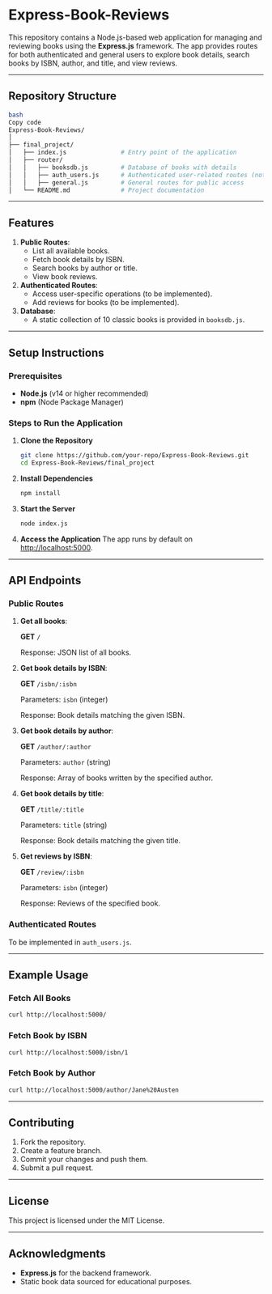 # Express-Book-Reviews

This repository contains a Node.js-based web application for managing and reviewing books using the **Express.js** framework. The app provides routes for both authenticated and general users to explore book details, search books by ISBN, author, and title, and view reviews.

---

## Repository Structure

```bash
bash
Copy code
Express-Book-Reviews/
│
├── final_project/
│   ├── index.js               # Entry point of the application
│   ├── router/
│   │   ├── booksdb.js         # Database of books with details
│   │   ├── auth_users.js      # Authenticated user-related routes (not shown)
│   │   ├── general.js         # General routes for public access
│   └── README.md              # Project documentation

```

---

## Features

1. **Public Routes**:
    - List all available books.
    - Fetch book details by ISBN.
    - Search books by author or title.
    - View book reviews.
2. **Authenticated Routes**:
    - Access user-specific operations (to be implemented).
    - Add reviews for books (to be implemented).
3. **Database**:
    - A static collection of 10 classic books is provided in `booksdb.js`.

---

## Setup Instructions

### Prerequisites

- **Node.js** (v14 or higher recommended)
- **npm** (Node Package Manager)

### Steps to Run the Application

1. **Clone the Repository**
    
    ```bash
    git clone https://github.com/your-repo/Express-Book-Reviews.git
    cd Express-Book-Reviews/final_project
    ```
    
2. **Install Dependencies**
    
    ```bash
    npm install
    ```
    
3. **Start the Server**
    
    ```bash
    node index.js
    ```
    
4. **Access the Application**
The app runs by default on [http://localhost:5000](http://localhost:5000/).

---

## API Endpoints

### Public Routes

1. **Get all books**:
    
    **GET** `/`
    
    Response: JSON list of all books.
    
2. **Get book details by ISBN**:
    
    **GET** `/isbn/:isbn`
    
    Parameters: `isbn` (integer)
    
    Response: Book details matching the given ISBN.
    
3. **Get book details by author**:
    
    **GET** `/author/:author`
    
    Parameters: `author` (string)
    
    Response: Array of books written by the specified author.
    
4. **Get book details by title**:
    
    **GET** `/title/:title`
    
    Parameters: `title` (string)
    
    Response: Book details matching the given title.
    
5. **Get reviews by ISBN**:
    
    **GET** `/review/:isbn`
    
    Parameters: `isbn` (integer)
    
    Response: Reviews of the specified book.
    

### Authenticated Routes

To be implemented in `auth_users.js`.

---

## Example Usage

### Fetch All Books

```bash
curl http://localhost:5000/

```

### Fetch Book by ISBN

```bash
curl http://localhost:5000/isbn/1

```

### Fetch Book by Author

```bash
curl http://localhost:5000/author/Jane%20Austen

```

---

## Contributing

1. Fork the repository.
2. Create a feature branch.
3. Commit your changes and push them.
4. Submit a pull request.

---

## License

This project is licensed under the MIT License.

---

## Acknowledgments

- **Express.js** for the backend framework.
- Static book data sourced for educational purposes.
